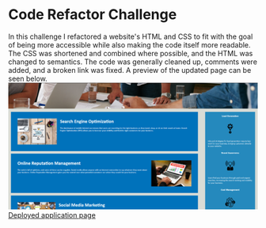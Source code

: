 # Code Refactor Challenge
In this challenge I refactored a website's HTML and CSS to fit with the goal of being more accessible while also making the code itself more readable. The CSS was shortened and combined where possible, and the HTML was changed to semantics. The code was generally cleaned up, comments were added, and a broken link was fixed. A preview of the updated page can be seen below.
![page screenshot](/assets/images/Screenshot.png)
[Deployed application page](https://mattparker124.github.io/horiseon-accessibility/)